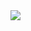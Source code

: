 <img src="https://capsule-render.vercel.app/api?type=slice&color=auto&height=300&section=header&text=capsule%20render&fontSize=90" />
